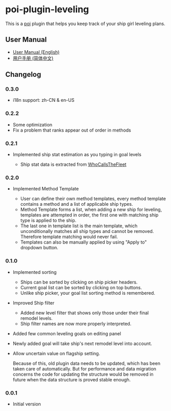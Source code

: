 # poi-plugin-leveling

This is a [poi](https://github.com/poooi/poi) plugin that helps you keep track of
your ship girl leveling plans.

## User Manual

- [User Manual (English)](https://github.com/poooi/poi-plugin-leveling/wiki/User-Manual-(English))
- [用户手册 (简体中文)](https://github.com/poooi/poi-plugin-leveling/wiki/%E7%94%A8%E6%88%B7%E6%89%8B%E5%86%8C-(%E7%AE%80%E4%BD%93%E4%B8%AD%E6%96%87))

## Changelog

### 0.3.0

- i18n support: zh-CN & en-US

### 0.2.2

- Some optimization
- Fix a problem that ranks appear out of order in methods

### 0.2.1

- Implemented ship stat estimation as you typing in goal levels

    - Ship stat data is extracted
      from [WhoCallsTheFleet](https://github.com/Diablohu/WhoCallsTheFleet)

### 0.2.0

- Implemented Method Template

    - User can define their own method templates, every method template contains
      a method and a list of applicable ship types.
    - Method Template forms a list, when adding a new ship for leveling,
      templates are attempted in order, the first one with matching ship type
      is applied to the ship.
    - The last one in template list is the main template, which unconditionally
      matches all ship types and cannot be removed.
      Therefore template matching would never fail.
    - Templates can also be manually applied by using "Apply to" dropdown button.

### 0.1.0

- Implemented sorting

    - Ships can be sorted by clicking on ship picker headers.
    - Current goal list can be sorted by clicking on top buttons.
    - Unlike ship picker, your goal list sorting method is remembered.

- Improved Ship filter

    - Added new level filter that shows only those under their final remodel levels.
    - Ship filter names are now more properly interpreted.

- Added few common leveling goals on editing panel

- Newly added goal will take ship's next remodel level into account.

- Allow uncertain value on flagship setting.

    Because of this, old plugin data needs to be updated, which
    has been taken care of automatically. But for performance
    and data migration concerns
    the code for updating the structure would be removed in future
    when the data structure is proved stable enough.

### 0.0.1

- Initial version
